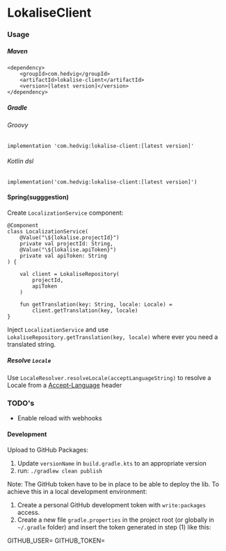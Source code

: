 # LokaliseClient

### Usage

##### Maven
```
<dependency>
	<groupId>com.hedvig</groupId>
	<artifactId>lokalise-client</artifactId>
	<version>[latest version]</version>
</dependency>
```

##### Gradle
###### Groovy
```implementation 'com.hedvig:lokalise-client:[latest version]'```
###### Kotlin dsl
```implementation('com.hedvig:lokalise-client:[latest version]')```

#### Spring(sugggestion)
Create `LocalizationService` component:

```
@Component
class LocalizationService(
    @Value("\${lokalise.projectId}")
    private val projectId: String,
    @Value("\${lokalise.apiToken}")
    private val apiToken: String
) {

    val client = LokaliseRepository(
        projectId,
        apiToken
    )

    fun getTranslation(key: String, locale: Locale) =
        client.getTranslation(key, locale)
}
```

Inject `LocalizationService` and use `LokaliseRepository.getTranslation(key, locale)` where ever you need a translated string.

##### Resolve `Locale`
Use `LocaleResolver.resolveLocale(acceptLanguageString)` to resolve a Locale from a [Accept-Language](https://developer.mozilla.org/en-US/docs/Web/HTTP/Headers/Accept-Language) header

### TODO's
* Enable reload with webhooks

#### Development
Upload to GitHub Packages:
1. Update `versionName` in `build.gradle.kts` to an appropriate version
2. run: `./gradlew clean publish`

Note:
The GitHub token have to be in place to be able to deploy the lib. To achieve this in a local development environment:

1. Create a personal GitHub development token with `write:packages` access.
2. Create a new file `gradle.properties` in the project root (or globally in `~/.gradle` folder) and insert
   the token generated in step (1) like this:

GITHUB_USER=<github user>
GITHUB_TOKEN=<github token>
